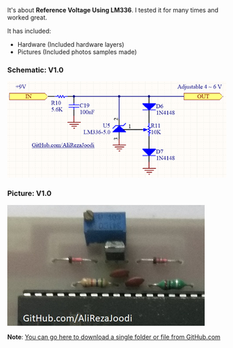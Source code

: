 It's about **Reference Voltage Using LM336**.
I tested it for many times and worked great.

It has included:
- Hardware (Included hardware layers)
- Pictures (Included photos samples made)

### Schematic: V1.0
![](https://GitHub.com/AliRezaJoodi/Electronic-Modules/blob/main/Power%20Supply_Reference%20Voltage_LM336/Hardware/V1.0.png?raw=true)

### Picture: V1.0
![](https://GitHub.com/AliRezaJoodi/Electronic-Modules/blob/main/Power%20Supply_Reference%20Voltage_LM336/Pictures/V1.0.jpg?raw=true)

**Note**: [You can go here to download a single folder or file from GitHub.com](https://minhaskamal.github.io/DownGit/#/home)